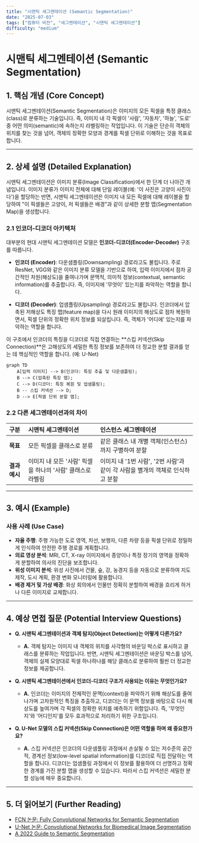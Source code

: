 ```yaml
---
title: "시맨틱 세그멘테이션 (Semantic Segmentation)"
date: "2025-07-03"
tags: ["컴퓨터 비전", "세그멘테이션", "시맨틱 세그멘테이션"]
difficulty: "medium"
---
```


# 시맨틱 세그멘테이션 (Semantic Segmentation)

## 1. 핵심 개념 (Core Concept)

시맨틱 세그멘테이션(Semantic Segmentation)은 이미지의 모든 픽셀을 특정 클래스(class)로 분류하는 기술입니다. 즉, 이미지 내 각 픽셀이 '사람', '자동차', '하늘', '도로' 중 어떤 의미(semantic)에 속하는지 라벨링하는 작업입니다. 이 기술은 단순히 객체의 위치를 찾는 것을 넘어, 객체의 정확한 모양과 경계를 픽셀 단위로 이해하는 것을 목표로 합니다.

---

## 2. 상세 설명 (Detailed Explanation)

시맨틱 세그멘테이션은 이미지 분류(Image Classification)에서 한 단계 더 나아간 개념입니다. 이미지 분류가 이미지 전체에 대해 단일 레이블(예: '이 사진은 고양이 사진이다')을 할당하는 반면, 시맨틱 세그멘테이션은 이미지 내 모든 픽셀에 대해 레이블을 할당하여 "이 픽셀들은 고양이, 저 픽셀들은 배경"과 같이 상세한 분할 맵(Segmentation Map)을 생성합니다.

### 2.1 인코더-디코더 아키텍처

대부분의 현대 시맨틱 세그멘테이션 모델은 **인코더-디코더(Encoder-Decoder)** 구조를 따릅니다.

*   **인코더 (Encoder)**: 다운샘플링(Downsampling) 경로라고도 불립니다. 주로 ResNet, VGG와 같은 이미지 분류 모델을 기반으로 하여, 입력 이미지에서 점차 공간적인 차원(해상도)을 줄여나가며 문맥적, 의미적 정보(contextual, semantic information)를 추출합니다. 즉, 이미지에 '무엇이' 있는지를 파악하는 역할을 합니다.

*   **디코더 (Decoder)**: 업샘플링(Upsampling) 경로라고도 불립니다. 인코더에서 압축된 저해상도 특징 맵(feature map)을 다시 원래 이미지의 해상도로 점차 복원하면서, 픽셀 단위의 정확한 위치 정보를 되살립니다. 즉, 객체가 '어디에' 있는지를 파악하는 역할을 합니다.

이 구조에서 인코더의 특징을 디코더로 직접 연결하는 **스킵 커넥션(Skip Connection)**은 고해상도의 세밀한 특징 정보를 보존하여 더 정교한 분할 결과를 얻는 데 핵심적인 역할을 합니다. (예: U-Net)

```mermaid
graph TD
    A[입력 이미지] --> B(인코더: 특징 추출 및 다운샘플링);
    B --> C(압축된 특징 맵);
    C --> D(디코더: 특징 복원 및 업샘플링);
    B -- 스킵 커넥션 --> D;
    D --> E[픽셀 단위 분할 맵];
```

### 2.2 다른 세그멘테이션과의 차이

| 구분 | 시맨틱 세그멘테이션 | 인스턴스 세그멘테이션 |
| :--- | :--- | :--- |
| **목표** | 모든 픽셀을 클래스로 분류 | 같은 클래스 내 개별 객체(인스턴스)까지 구별하여 분할 |
| **결과 예시** | 이미지 내 모든 '사람' 픽셀을 하나의 '사람' 클래스로 라벨링 | 이미지 내 '1번 사람', '2번 사람'과 같이 각 사람을 별개의 객체로 인식하고 분할 |

---

## 3. 예시 (Example)

### 사용 사례 (Use Case)

*   **자율 주행**: 주행 가능한 도로 영역, 차선, 보행자, 다른 차량 등을 픽셀 단위로 정밀하게 인식하여 안전한 주행 경로를 계획합니다.
*   **의료 영상 분석**: MRI, CT, X-ray 이미지에서 종양이나 특정 장기의 영역을 정확하게 분할하여 의사의 진단을 보조합니다.
*   **위성 이미지 분석**: 위성 사진에서 건물, 숲, 강, 농경지 등을 자동으로 분류하여 지도 제작, 도시 계획, 환경 변화 모니터링에 활용합니다.
*   **배경 제거 및 가상 배경**: 화상 회의에서 인물만 정확히 분할하여 배경을 흐리게 하거나 다른 이미지로 교체합니다.

---

## 4. 예상 면접 질문 (Potential Interview Questions)

*   **Q. 시맨틱 세그멘테이션과 객체 탐지(Object Detection)는 어떻게 다른가요?**
    *   **A.** 객체 탐지는 이미지 내 객체의 위치를 사각형의 바운딩 박스로 표시하고 클래스를 분류하는 작업입니다. 반면, 시맨틱 세그멘테이션은 바운딩 박스를 넘어, 객체의 실제 모양대로 픽셀 하나하나를 해당 클래스로 분류하여 훨씬 더 정교한 정보를 제공합니다.

*   **Q. 시맨틱 세그멘테이션에서 인코더-디코더 구조가 사용되는 이유는 무엇인가요?**
    *   **A.** 인코더는 이미지의 전체적인 문맥(context)을 파악하기 위해 해상도를 줄여나가며 고차원적인 특징을 추출하고, 디코더는 이 문맥 정보를 바탕으로 다시 해상도를 높여가며 각 픽셀의 정확한 위치를 예측하기 위함입니다. 즉, '무엇인지'와 '어디인지'를 모두 효과적으로 처리하기 위한 구조입니다.

*   **Q. U-Net 모델의 스킵 커넥션(Skip Connection)은 어떤 역할을 하며 왜 중요한가요?**
    *   **A.** 스킵 커넥션은 인코더의 다운샘플링 과정에서 손실될 수 있는 저수준의 공간적, 경계선 정보(low-level spatial information)를 디코더로 직접 전달하는 역할을 합니다. 디코더는 업샘플링 과정에서 이 정보를 활용하여 더 선명하고 정확한 경계를 가진 분할 맵을 생성할 수 있습니다. 따라서 스킵 커넥션은 세밀한 분할 성능에 매우 중요합니다.

---

## 5. 더 읽어보기 (Further Reading)

*   [FCN 논문: Fully Convolutional Networks for Semantic Segmentation](https://arxiv.org/abs/1411.4038)
*   [U-Net 논문: Convolutional Networks for Biomedical Image Segmentation](https://arxiv.org/abs/1505.04597)
*   [A 2022 Guide to Semantic Segmentation](https://www.v7labs.com/blog/semantic-segmentation-guide)
